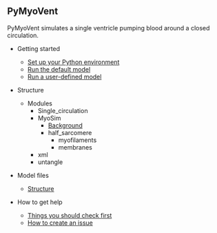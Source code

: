 ## PyMyoVent

PyMyoVent simulates a single ventricle pumping blood around a closed circulation.

+ Getting started
  + [Set up your Python environment](pages/getting_started/environment.html)
  + [Run the default model](pages/getting_started/demo_1/demo_1.html)
  + [Run a user-defined model](pages/getting_started/demo_2/demo_2.html)

+ Structure
  + Modules
    + Single_circulation
    + MyoSim
      + [Background](pages/modules/MyoSim/background.html)
      + half_sarcomere
        + myofilaments
        + membranes
    + xml
    + untangle

+ Model files
  + [Structure](pages/model_files/model_files.html)

+ How to get help
  + [Things you should check first](pages/help_and_resources/things-you-should-check-first.html)
  + [How to create an issue](pages/help_and_resources/how-to-create-an-issue.html)



